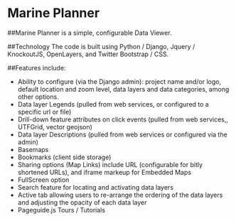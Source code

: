# Marine Planner

##Marine Planner is a simple, configurable Data Viewer. 

##Technology
The code is built using Python / Django, Jquery / KnockoutJS, OpenLayers, and Twitter Bootstrap / CSS.  

##Features include:
* Ability to configure (via the Django admin): project name and/or logo, default location and zoom level, data layers and data categories, among other options.
* Data layer Legends (pulled from web services, or configured to a specific url or file)
* Drill-down feature attributes on click events (pulled from web services,, UTFGrid, vector geojson)
* Data layer Descriptions (pulled from web services or configured via the admin)
* Basemaps 
* Bookmarks (client side storage)
* Sharing options (Map Links) include URL (configurable for bitly shortened URLs), and iframe markeup for Embedded Maps
* FullScreen option
* Search feature for locating and activating data layers
* Active tab allowing users to re-arrange the ordering of the data layers and adjusting the opacity of each data layer
* Pageguide.js Tours / Tutorials
